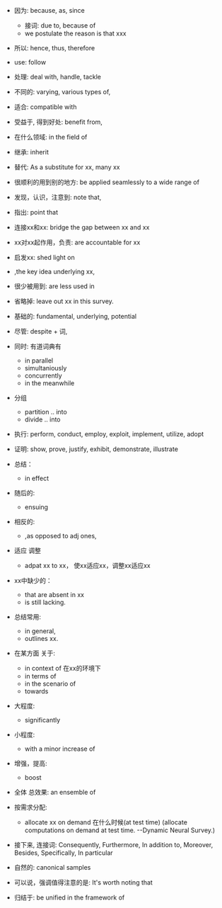 - 因为: because, as, since
  - 接词: due to, because of 
  - we postulate the reason is that xxx
- 所以: hence, thus, therefore
- use: follow
- 处理: deal with, handle, tackle
- 不同的: varying, various types of, 
- 适合: compatible with 
- 受益于, 得到好处: benefit from,
- 在什么领域: in the field of 
- 继承: inherit
- 替代: As a substitute for xx, many xx
- 很顺利的用到别的地方: be applied seamlessly to a wide range of 
- 发现，认识，注意到: note that, 
- 指出: point that
- 连接xx和xx: bridge the gap between xx and xx
- xx对xx起作用，负责: are accountable for xx
- 启发xx: shed light on
- ,the key idea underlying xx,
- 很少被用到: are less used in 
- 省略掉: leave out xx in this survey.
- 基础的: fundamental, underlying, potential

- 尽管: despite + 词, 

- 同时: 有道词典有
   - in parallel
   - simultaniously
   - concurrently
   - in the meanwhile
 
- 分组
   - partition .. into
   - divide .. into
 
- 执行: perform, conduct, employ, exploit, implement, utilize, adopt
- 证明: show, prove, justify, exhibit, demonstrate, illustrate
    
- 总结：
    - in effect

- 随后的:
    - ensuing
- 相反的:
    - ,as opposed to adj ones, 
- 适应 调整
    - adpat xx to xx， 使xx适应xx，调整xx适应xx
- xx中缺少的：
    - that are absent in xx
    - is still lacking.

- 总结常用: 
    - in general, 
    - outlines xx.

- 在某方面 关于:
    - in context of 在xx的环境下
    - in terms of 
    - in the scenario of 
    - towards
- 大程度:
    - significantly

- 小程度:
    - with a minor increase of 

- 增强，提高:
    - boost
- 全体 总效果:
    an ensemble of 

- 按需求分配:
    - allocate xx on demand 在什么时候(at test time) (allocate computations on demand at test time. --Dynamic Neural Survey.)

- 接下来, 连接词: Consequently,  Furthermore,  In addition to, Moreover, Besides, Specifically, In particular
- 自然的: canonical samples

- 可以说，强调值得注意的是: It's worth noting that 
- 归结于: be unified in the framework of 


